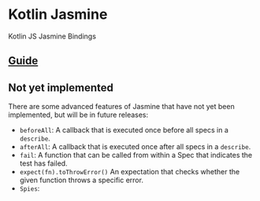 # Kotlin Jasmine

Kotlin JS Jasmine Bindings

## [Guide](./docs/guide.md)

## Not yet implemented

There are some advanced features of Jasmine that have not yet been implemented, but will be in future releases:

* `beforeAll`: A callback that is executed once before all specs in a `describe`.
 * `afterAll`: A callback that is executed once after all specs in a `describe`.
* `fail`: A function that can be called from within a Spec that indicates the test has failed.
* `expect(fn).toThrowError()` An expectation that checks whether the given function throws a specific error.
* `Spies`: